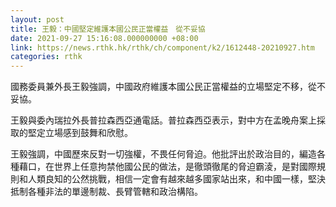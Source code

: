 ```yaml
---
layout: post
title: 王毅：中國堅定維護本國公民正當權益　從不妥協
date: 2021-09-27 15:16:08.000000000 +08:00
link: https://news.rthk.hk/rthk/ch/component/k2/1612448-20210927.htm
categories: rthk
---
```


國務委員兼外長王毅強調，中國政府維護本國公民正當權益的立場堅定不移，從不妥協。

王毅與委內瑞拉外長普拉森西亞通電話。普拉森西亞表示，對中方在孟晚舟案上採取的堅定立場感到鼓舞和欣慰。

王毅強調，中國歷來反對一切強權，不畏任何脅迫。他批評出於政治目的，編造各種藉口，在世界上任意拘禁他國公民的做法，是徹頭徹尾的脅迫霸淩，是對國際規則和人類良知的公然挑戰，相信一定會有越來越多國家站出來，和中國一樣，堅決抵制各種非法的單邊制裁、長臂管轄和政治構陷。
